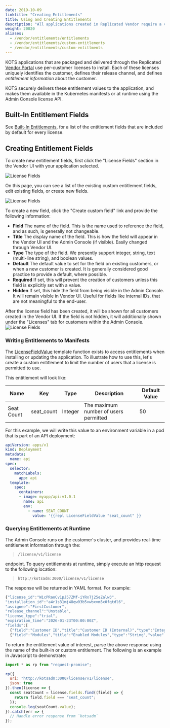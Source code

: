 ```yaml
---
date: 2019-10-09
linktitle: "Creating Entitlements"
title: Using and Creating Entitlements
description: "All applications created in Replicated Vendor require a valid license file to install. This license file contains some standard, pre-built entitlements, but can also include any custom entitlement fields required by the application. Kots will securely deliver these entitlement values and make them available when building the Kubernetes manifests or at runtime using the titled API"
weight: 20020
aliases: 
  - /vendor/entitlements/entitlements
  - /vendor/entitlements/custom-entitlements
  - /vendor/entitlements/custom-entitlments
---
```


KOTS applications that are packaged and delivered through the Replicated [Vendor Portal](https://vendor.replicated.com) use per-customer licenses to install. 
Each of these licenses uniquely identifies the customer, defines their release channel, and defines _entitlement information_ about the customer.  

KOTS securely delivers these entitlement values to the application, and makes them available in the Kubernetes manifests or at runtime using the Admin Console license API.

## Built-In Entitlement Fields
See [Built-In Entitlements](/vendor/entitlements/built-in-entitlements), for a list of the entitlement fields that are included by default for every license.  

## Creating Entitlement Fields
To create new entitlement fields, first click the "License Fields" section in the Vendor UI with your application selected. 

![License Fields](/images/license-fields.png)

On this page, you can see a list of the existing custom entitlement fields, edit existing fields, or create new fields. 

![License Fields](/images/license-fields-create.png)

To create a new field, click the "Create custom field" link and provide the following information: 

* **Field** The name of the field. 
This is the name used to reference the field, and as such, is generally not changeable. 
* **Title** The display name of the field. 
This is how the field will appear in the Vendor UI and the Admin Console (if visible). Easily changed through Vendor UI. 
* **Type** The type of the field. 
We presently support integer, string, text (multi-line string), and boolean values. 
* **Default** The default value to set for the field on existing customers, or when a new customer is created. 
It is generally considered good practice to provide a default, where possible. 
* **Required** If set, this will prevent the creation of customers unless this field is explicitly set with a value. 
* **Hidden** If set, this hide the field from being visible in the Admin Console. 
It will remain visible in Vendor UI. 
Useful for fields like internal IDs, that are not meaningful to the end-user. 

After the license field has been created, it will be shown for all customers created in the Vendor UI. 
If the field is not hidden, it will additionally shown under the "Licenses" tab for customers within the Admin Console. 
 ![License Fields](/images/license-fields-customer.png)


### Writing Entitlements to Manifests
The [LicenseFieldValue](/reference/template-functions/license-context) template function exists to access entitlements when installing or updating the application. 
To illustrate how to use this, let's create a custom entitlement to limit the number of users that a license is permitted to use.

This entitlement will look like:

| Name | Key | Type | Description | Default Value |
|------|-----|------|-------------|---------------|
| Seat Count | seat_count | Integer | The maximum number of users permitted | 50 |

For this example, we will write this value to an environment variable in a pod that is part of an API deployment:

```yaml
apiVersion: apps/v1
kind: Deployment
metadata:
  name: api
spec:
  selector:
    matchLabels:
      app: api
  template:
    spec:
      containers:
      - image: myapp/api:v1.0.1
        name: api
        env:
          - name: SEAT_COUNT
            value: '{{repl LicenseFieldValue "seat_count" }}
```

### Querying Entitlements at Runtime
The Admin Console runs on the customer's cluster, and provides real-time entitlement information through the: 
>`/license/v1/license`

endpoint. To query entitlements at runtime, simply execute an http request to the following location: 
>`http://kotsadm:3000/license/v1/license`

The response will be returned in YAML format. 
For example: 
```javascript
{"license_id":"WicPRaoCv1pJ57ZMf-iYRxTj25eZalw3",
"installation_id":"a4r1s31mj48qw03b5vwbxvm5x0fqtdl6",
"assignee":"FirstCustomer",
"release_channel":"Unstable",
"license_type":"trial",
"expiration_time":"2026-01-23T00:00:00Z",
"fields":[
  {"field":"Customer ID","title":"Customer ID (Internal)","type":"Integer","value":121,"hide_from_customer":true},
  {"field":"Modules","title":"Enabled Modules","type":"String","value":"Analytics, Integration"}]}
```

To return the entitlement value of interest, parse the above response using the name of the built-in or custom entitlement. 
The following is an example in Javascript to demonstrate: 

```javascript
import * as rp from "request-promise";

rp({
  uri: "http://kotsadm:3000/license/v1/license",
  json: true
}).then(license => {
  const seatCount = license.fields.find((field) => {
    return field.field === "seat_count";
  });
  console.log(seatCount.value);
}).catch(err => {
  // Handle error response from `kotsadm`
});
```
